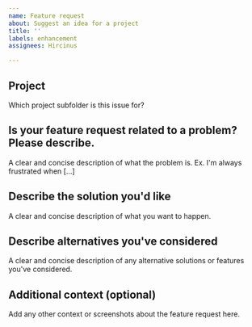 ```yaml
---
name: Feature request
about: Suggest an idea for a project
title: ''
labels: enhancement
assignees: Hircinus

---
```


## Project
Which project subfolder is this issue for?

## Is your feature request related to a problem? Please describe.
A clear and concise description of what the problem is. Ex. I'm always frustrated when [...]

## Describe the solution you'd like
A clear and concise description of what you want to happen.

## Describe alternatives you've considered
A clear and concise description of any alternative solutions or features you've considered.

## Additional context (optional)
Add any other context or screenshots about the feature request here.
